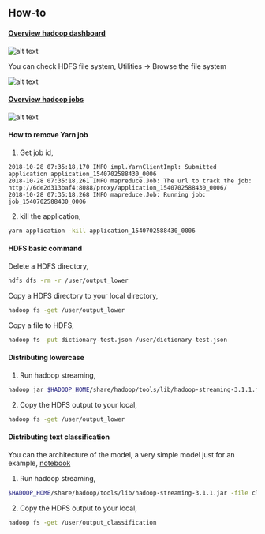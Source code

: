 ## How-to

#### [Overview hadoop dashboard](http://localhost:9870)

![alt text]()

You can check HDFS file system, Utilities -> Browse the file system

![alt text]()

#### [Overview hadoop jobs](http://localhost:8088/cluster)

![alt text]()

#### How to remove Yarn job

1. Get job id,
```text
2018-10-28 07:35:18,170 INFO impl.YarnClientImpl: Submitted application application_1540702588430_0006
2018-10-28 07:35:18,261 INFO mapreduce.Job: The url to track the job: http://6de2d313baf4:8088/proxy/application_1540702588430_0006/
2018-10-28 07:35:18,268 INFO mapreduce.Job: Running job: job_1540702588430_0006
```

2. kill the application,
```bash
yarn application -kill application_1540702588430_0006
```

#### HDFS basic command

Delete a HDFS directory,
```bash
hdfs dfs -rm -r /user/output_lower
```

Copy a HDFS directory to your local directory,
```bash
hadoop fs -get /user/output_lower
```

Copy a file to HDFS,
```bash
hadoop fs -put dictionary-test.json /user/dictionary-test.json
```

#### Distributing lowercase

1. Run hadoop streaming,
```bash
hadoop jar $HADOOP_HOME/share/hadoop/tools/lib/hadoop-streaming-3.1.1.jar -file lowercase.py -mapper lowercase.py -file reducer.py -reducer reducer.py -input /user/input_text/* -output /user/output_lower
```

2. Copy the HDFS output to your local,
```bash
hadoop fs -get /user/output_lower
```

#### Distributing text classification

You can the architecture of the model, a very simple model just for an example, [notebook](freeze-model.ipynb)

1. Run hadoop streaming,
```bash
$HADOOP_HOME/share/hadoop/tools/lib/hadoop-streaming-3.1.1.jar -file classification.py -file dictionary-test.json -file frozen_model.pb -mapper classification.py -file reducer.py -reducer reducer.py -input /user/input_text/* -output /user/output_classification
```

2. Copy the HDFS output to your local,
```bash
hadoop fs -get /user/output_classification
```
